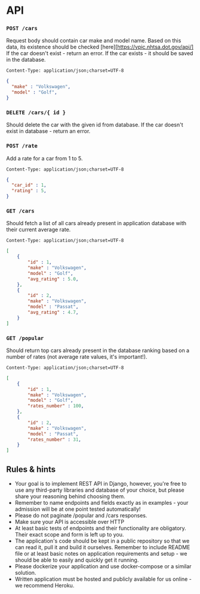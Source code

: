 # API

### `POST /cars`

Request body should contain car make and model name.
Based on this data, its existence should be checked [here][https://vpic.nhtsa.dot.gov/api/]
If the car doesn't exist - return an error.
If the car exists - it should be saved in the database.

`Content-Type: application/json;charset=UTF-8`
```json
{
  "make" : "Volkswagen",
  "model" : "Golf",
}
```

### `DELETE /cars/{ id }`

Should delete the car with the given id from database.
If the car doesn't exist in database - return an error.

### `POST /rate`

Add a rate for a car from 1 to 5.

`Content-Type: application/json;charset=UTF-8`
```json
{
  "car_id" : 1,
  "rating" : 5,
}
```

### `GET /cars`

Should fetch a list of all cars already present in application database with their current average rate.

`Content-Type: application/json;charset=UTF-8`
```json
[
	{
		"id" : 1,
		"make" : "Volkswagen",
		"model" : "Golf",
		"avg_rating" : 5.0,
	},
	{
		"id" : 2,
		"make" : "Volkswagen",
		"model" : "Passat",
		"avg_rating" : 4.7,
	}
]
```

### `GET /popular`

Should return top cars already present in the database ranking based on a number of rates (not average rate values, it's important!).

`Content-Type: application/json;charset=UTF-8`
```json
[
	{
		"id" : 1,
		"make" : "Volkswagen",
		"model" : "Golf",
		"rates_number" : 100,
	},
	{
		"id" : 2,
		"make" : "Volkswagen",
		"model" : "Passat",
		"rates_number" : 31,
	}
]
```


## Rules & hints

* Your goal is to implement REST API in Django, however, you're free to use any third-party libraries and database of your choice, but please share your reasoning behind choosing them.
* Remember to name endpoints and fields exactly as in examples - your admission will be at one point tested automatically!
* Please do not paginate /popular and /cars responses.
* Make sure your API is accessible over HTTP
* At least basic tests of endpoints and their functionality are obligatory. Their exact scope and form is left up to you.
* The application's code should be kept in a public repository so that we can read it, pull it and build it ourselves. Remember to include README file or at least basic notes on application requirements and setup - we should be able to easily and quickly get it running.
* Please dockerize your application and use docker-compose or a similar solution.
* Written application must be hosted and publicly available for us online - we recommend Heroku.
